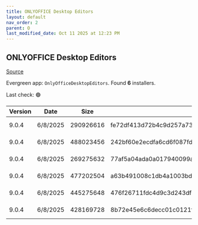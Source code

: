 ```yaml
---
title: ONLYOFFICE Desktop Editors
layout: default
nav_order: 2
parent: O
last_modified_date: Oct 11 2025 at 12:23 PM
---
```


## ONLYOFFICE Desktop Editors

[Source](https://www.onlyoffice.com/desktop.aspx)

Evergreen app: `OnlyOfficeDesktopEditors`. Found **6** installers.

Last check: 🟢

| Version | Date     | Size      | Sha256                                                           | Architecture | InstallerType | Type | URI                                                                                                                                                                                                |
| ------- | -------- | --------- | ---------------------------------------------------------------- | ------------ | ------------- | ---- | -------------------------------------------------------------------------------------------------------------------------------------------------------------------------------------------------- |
| 9.0.4   | 6/8/2025 | 290926616 | fe72df413d72b4c9d257a7308d3afac2e8fb3ae42dc99fd65cdb1c7736343597 | x64          | Default       | exe  | [https://github.com/ONLYOFFICE/DesktopEditors/releases/download/v9.0.4/DesktopEditors_x64.exe](https://github.com/ONLYOFFICE/DesktopEditors/releases/download/v9.0.4/DesktopEditors_x64.exe)       |
| 9.0.4   | 6/8/2025 | 488023456 | 242bf60e2ecdfa6cd6f087fd13d16606dec00ee0a2731d8f185f57a4440d9eca | x64          | Default       | exe  | [https://github.com/ONLYOFFICE/DesktopEditors/releases/download/v9.0.4/DesktopEditors_x64_xp.exe](https://github.com/ONLYOFFICE/DesktopEditors/releases/download/v9.0.4/DesktopEditors_x64_xp.exe) |
| 9.0.4   | 6/8/2025 | 269275632 | 77af5a04ada0a017940099a0c370275f62635572f2996a967702d12625df06cc | x86          | Default       | exe  | [https://github.com/ONLYOFFICE/DesktopEditors/releases/download/v9.0.4/DesktopEditors_x86.exe](https://github.com/ONLYOFFICE/DesktopEditors/releases/download/v9.0.4/DesktopEditors_x86.exe)       |
| 9.0.4   | 6/8/2025 | 477202504 | a63b491008c1db4a1003bd1d198991df242f68e9744fc77599d44c18bae5b48c | x86          | Default       | exe  | [https://github.com/ONLYOFFICE/DesktopEditors/releases/download/v9.0.4/DesktopEditors_x86_xp.exe](https://github.com/ONLYOFFICE/DesktopEditors/releases/download/v9.0.4/DesktopEditors_x86_xp.exe) |
| 9.0.4   | 6/8/2025 | 445275648 | 476f26711fdc4d9c3d243df36087e547dbe54c7f1ddfbbd2288760dc92958e3b | x64          | Default       | msi  | [https://github.com/ONLYOFFICE/DesktopEditors/releases/download/v9.0.4/DesktopEditors_x64.msi](https://github.com/ONLYOFFICE/DesktopEditors/releases/download/v9.0.4/DesktopEditors_x64.msi)       |
| 9.0.4   | 6/8/2025 | 428169728 | 8b72e45e6c6decc01c0121ff73a7a2574c44fad09d983e51184a00ba513c41fe | x86          | Default       | msi  | [https://github.com/ONLYOFFICE/DesktopEditors/releases/download/v9.0.4/DesktopEditors_x86.msi](https://github.com/ONLYOFFICE/DesktopEditors/releases/download/v9.0.4/DesktopEditors_x86.msi)       |
